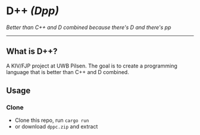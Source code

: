 # D++ _(Dpp)_
_Better than C++ and D combined because there's D and there's pp_

---
## What is D++?
A KIV/FJP project at UWB Pilsen. The goal is to create a programming language that is better than C++ and D combined.

## Usage
### Clone
- Clone this repo, run `cargo run`
- or download `dppc.zip` and extract
